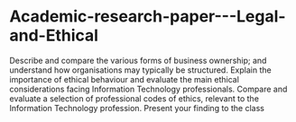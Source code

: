 # Academic-research-paper---Legal-and-Ethical
Describe and compare the various forms of business ownership; and understand how organisations may typically be structured. Explain the importance of ethical behaviour and evaluate the main ethical considerations facing Information Technology professionals. Compare and evaluate a selection of professional codes of ethics, relevant to the Information Technology profession. Present your finding to the class
